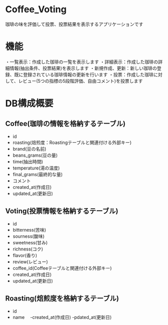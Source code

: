 # Coffee_Voting
珈琲の味を評価して投票、投票結果を表示するアプリケーションです

# 機能
・一覧表示：作成した珈琲の一覧を表示します
・詳細表示：作成した珈琲の詳細情報(抽出条件、投票結果)を表示します
・新規作成、更新：新しい珈琲の登録、既に登録されている珈琲情報の更新を行います
・投票：作成した珈琲に対して、レビュー(5つの指標の5段階評価、自由コメント)を投票します

# DB構成概要

## Coffee(珈琲の情報を格納するテーブル)
- id
- roasting(焙煎度：Roastingテーブルと関連付ける外部キー)
- brand(豆の名前)
- beans_grams(豆の量)
- time(抽出時間)
- temperature(湯の温度)
- final_grams(最終的な量)
- コメント
- created_at(作成日)
- updated_at(更新日)

## Voting(投票情報を格納するテーブル)
- id
- bitterness(苦味)
- sourness(酸味)
- sweetness(甘み)
- richness(コク)
- flavor(香り)
- review(レビュー)
- coffee_id(Coffeeテーブルと関連付ける外部キー)
- created_at(作成日)
- updated_at(更新日)

## Roasting(焙煎度を格納するテーブル)
- id
- name
　-created_at(作成日)
-pdated_at(更新日)
